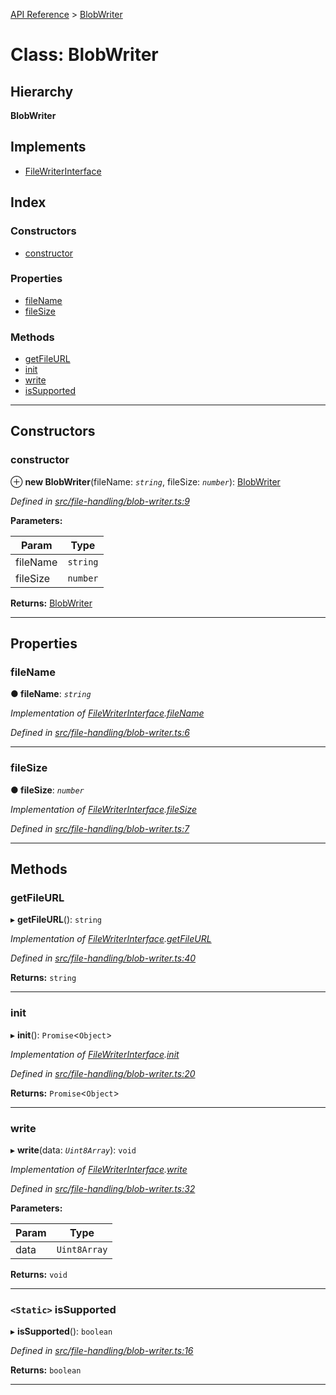 [API Reference](../README.md) > [BlobWriter](../classes/blobwriter.md)

# Class: BlobWriter

## Hierarchy

**BlobWriter**

## Implements

* [FileWriterInterface](../interfaces/filewriterinterface.md)

## Index

### Constructors

* [constructor](blobwriter.md#constructor)

### Properties

* [fileName](blobwriter.md#filename)
* [fileSize](blobwriter.md#filesize)

### Methods

* [getFileURL](blobwriter.md#getfileurl)
* [init](blobwriter.md#init)
* [write](blobwriter.md#write)
* [isSupported](blobwriter.md#issupported)

---

## Constructors

<a id="constructor"></a>

###  constructor

⊕ **new BlobWriter**(fileName: *`string`*, fileSize: *`number`*): [BlobWriter](blobwriter.md)

*Defined in [src/file-handling/blob-writer.ts:9](https://github.com/repux/repux-lib/blob/7768859/src/file-handling/blob-writer.ts#L9)*

**Parameters:**

| Param | Type |
| ------ | ------ |
| fileName | `string` |
| fileSize | `number` |

**Returns:** [BlobWriter](blobwriter.md)

___

## Properties

<a id="filename"></a>

###  fileName

**● fileName**: *`string`*

*Implementation of [FileWriterInterface](../interfaces/filewriterinterface.md).[fileName](../interfaces/filewriterinterface.md#filename)*

*Defined in [src/file-handling/blob-writer.ts:6](https://github.com/repux/repux-lib/blob/7768859/src/file-handling/blob-writer.ts#L6)*

___
<a id="filesize"></a>

###  fileSize

**● fileSize**: *`number`*

*Implementation of [FileWriterInterface](../interfaces/filewriterinterface.md).[fileSize](../interfaces/filewriterinterface.md#filesize)*

*Defined in [src/file-handling/blob-writer.ts:7](https://github.com/repux/repux-lib/blob/7768859/src/file-handling/blob-writer.ts#L7)*

___

## Methods

<a id="getfileurl"></a>

###  getFileURL

▸ **getFileURL**(): `string`

*Implementation of [FileWriterInterface](../interfaces/filewriterinterface.md).[getFileURL](../interfaces/filewriterinterface.md#getfileurl)*

*Defined in [src/file-handling/blob-writer.ts:40](https://github.com/repux/repux-lib/blob/7768859/src/file-handling/blob-writer.ts#L40)*

**Returns:** `string`

___
<a id="init"></a>

###  init

▸ **init**(): `Promise`<`Object`>

*Implementation of [FileWriterInterface](../interfaces/filewriterinterface.md).[init](../interfaces/filewriterinterface.md#init)*

*Defined in [src/file-handling/blob-writer.ts:20](https://github.com/repux/repux-lib/blob/7768859/src/file-handling/blob-writer.ts#L20)*

**Returns:** `Promise`<`Object`>

___
<a id="write"></a>

###  write

▸ **write**(data: *`Uint8Array`*): `void`

*Implementation of [FileWriterInterface](../interfaces/filewriterinterface.md).[write](../interfaces/filewriterinterface.md#write)*

*Defined in [src/file-handling/blob-writer.ts:32](https://github.com/repux/repux-lib/blob/7768859/src/file-handling/blob-writer.ts#L32)*

**Parameters:**

| Param | Type |
| ------ | ------ |
| data | `Uint8Array` |

**Returns:** `void`

___
<a id="issupported"></a>

### `<Static>` isSupported

▸ **isSupported**(): `boolean`

*Defined in [src/file-handling/blob-writer.ts:16](https://github.com/repux/repux-lib/blob/7768859/src/file-handling/blob-writer.ts#L16)*

**Returns:** `boolean`

___


